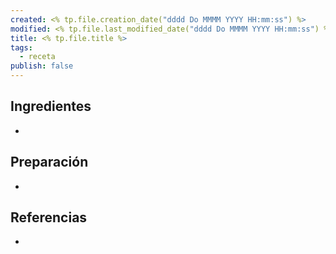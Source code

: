 ```yaml
---
created: <% tp.file.creation_date("dddd Do MMMM YYYY HH:mm:ss") %>
modified: <% tp.file.last_modified_date("dddd Do MMMM YYYY HH:mm:ss") %>
title: <% tp.file.title %>
tags:
  - receta
publish: false
---
```

## Ingredientes
- 

## Preparación
- 

## Referencias
- 